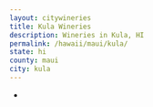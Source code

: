 ```yaml
---
layout: citywineries
title: Kula Wineries
description: Wineries in Kula, HI
permalink: /hawaii/maui/kula/
state: hi
county: maui
city: kula
---
```

-
